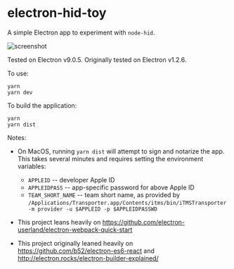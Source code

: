 # electron-hid-toy

A simple Electron app to experiment with `node-hid`.

![screenshot](./screenshot.png)

Tested on Electron v9.0.5. Originally tested on Electron v1.2.6.

To use:
```
yarn
yarn dev
```

To build the application:
```
yarn
yarn dist
```

Notes:
- On MacOS, running `yarn dist` will attempt to sign and notarize the app. This takes several minutes and requires setting the environment variables:
   - `APPLEID` -- developer Apple ID
   - `APPLEIDPASS` -- app-specific password for above Apple ID
   - `TEAM_SHORT_NAME` -- team short name, as provided by `/Applications/Transporter.app/Contents/itms/bin/iTMSTransporter -m provider -u $APPLEID -p $APPLEIDPASSWD`

- This project leans heavily on https://github.com/electron-userland/electron-webpack-quick-start
- This project originally leaned heavily on https://github.com/b52/electron-es6-react
and http://electron.rocks/electron-builder-explained/
